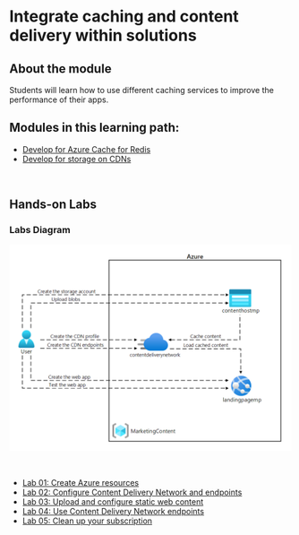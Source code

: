 
# Integrate caching and content delivery within solutions

## About the module

Students will learn how to use different caching services to improve the performance of their apps.

## Modules in this learning path:

* [Develop for Azure Cache for Redis](https://github.com/airan-tw/azure_training/blob/main/M4/Integrate%20caching%20and%20content%20delivery%20within%20solutions/Develop_cache_redis.md)
* [Develop for storage on CDNs](https://github.com/airan-tw/azure_training/blob/main/M4/Integrate%20caching%20and%20content%20delivery%20within%20solutions/Develop_storage_cdn.md)

<br>

## Hands-on Labs 

### Labs Diagram

![alt text](images/Lab12-Diagram.png)

<br>

* [Lab 01: Create Azure resources](https://github.com/airan-tw/azure_training/blob/main/M4/Integrate%20caching%20and%20content%20delivery%20within%20solutions/lab01.md)
* [Lab 02: Configure Content Delivery Network and endpoints](https://github.com/airan-tw/azure_training/blob/main/M4/Integrate%20caching%20and%20content%20delivery%20within%20solutions/lab02.md)
* [Lab 03: Upload and configure static web content](https://github.com/airan-tw/azure_training/blob/main/M4/Integrate%20caching%20and%20content%20delivery%20within%20solutions/lab03.md)
* [Lab 04: Use Content Delivery Network endpoints](https://github.com/airan-tw/azure_training/blob/main/M4/Integrate%20caching%20and%20content%20delivery%20within%20solutions/lab04.md)
* [Lab 05: Clean up your subscription](https://github.com/airan-tw/azure_training/blob/main/M4/Integrate%20caching%20and%20content%20delivery%20within%20solutions/lab05.md)
